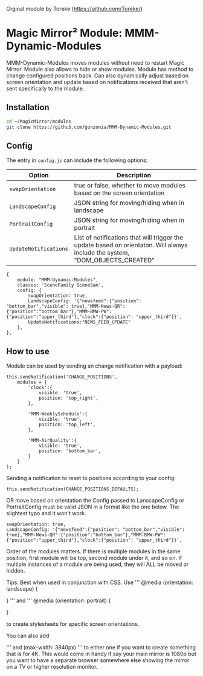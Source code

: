 Orginal module by Toreke (https://github.com/Toreke/)

# Magic Mirror² Module: MMM-Dynamic-Modules

MMM-Dynamic-Modules moves modules without need to restart Magic Mirror. Module also allows to hide or show modules. Module has method to change configured positions back.
Can also dynamically adjust based on screen orientation and update based on notifications received that aren't sent specifically to the module.  

## Installation


```bash
cd ~/MagicMirror/modules
git clone https://github.com/gonzonia/MMM-Dynamic-Modules.git
```

## Config
The entry in `config.js` can include the following options:

<!-- prettier-ignore-start -->
| Option             | Description
|--------------------|-----------
| `swapOrientation`  | true or false, whether to move modules based on the screen orientation
| `LandscapeConfig`  | JSON string for moving/hiding when in landscape
| `PortraitConfig`   | JSON string for moving/hiding when in portrait
| `UpdateNotifications`| List of notifications that will trigger the update based on orientaton. Will always include the system, "DOM_OBJECTS_CREATED"


```
{
	module: "MMM-Dynamic-Modules",
	classes: 'SceneFamily SceneSam',
	config: {
		swapOrientation: true,
		LandscapeConfig: '{"newsfeed":{"position": "bottom_bar","visible": true},"MMM-News-QR":{"position":"bottom_bar"},"MMM-BMW-PW":{"position":"upper_third"},"clock":{"position": "upper_third"}}',
		UpdateNotifications:"NEWS_FEED_UPDATE"
	},
},
```

## How to use


Module can be used by sending an change notification with a payload:

```
this.sendNotification('CHANGE_POSITIONS', 
	modules = {
		'clock':{
			visible: 'true',
			position: 'top_right',
		},

		'MMM-WeeklySchedule':{
			visible: 'true',
			position: 'top_left',
		},

		'MMM-AirQuality':{
			visible: 'true',
			position: 'bottom_bar',
		}
	}
);
```

Sending a notification to reset to positions according to your config:

```
this.sendNotification(CHANGE_POSITIONS_DEFAULTS);
```

OR move based on orientation the Config passed to LanscapeConfig or PortraitConfig must be valid JSON in a format like the one below. The slightest typo and it won't work. 
```
swapOrientation: true,
LandscapeConfig: '{"newsfeed":{"position": "bottom_bar","visible": true},"MMM-News-QR":{"position":"bottom_bar"},"MMM-BMW-PW":{"position":"upper_third"},"clock":{"position": "upper_third"}}',
```

Order of the modules matters. If there is multiple modules in the same position, first module will be top, second module under it, and so on.
If multiple instances of a module are being used, they will ALL be moved or hidden. 

Tips:
Best when used in conjunction with CSS. 
Use
'''
@media (orientation: landscape) { 

}
'''
and 
'''
@media (orientation: portrait) {

}

to create stylesheets for specific screen orientations. 

You can also add 

'''
and (max-width: 3840px) 
''' 
to either one if you want to create something that is for 4K. This would come in handy if say your main mirror is 1080p but you want to have a separate browser somewhere else showing the mirror on a TV or higher resolution monitor. 

